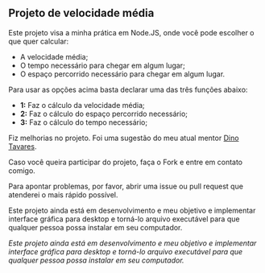 ## Projeto de velocidade média

Este projeto visa a minha prática em Node.JS, onde você pode escolher o que quer calcular:
- A velocidade média;
- O tempo necessário para chegar em algum lugar;
- O espaço percorrido necessário para chegar em algum lugar.

Para usar as opções acima basta declarar uma das três funções abaixo:
- **1:** Faz o cálculo da velocidade média;
- **2:** Faz o cálculo do espaço percorrido necessário;
- **3:** Faz o cálculo do tempo necessário;

Fiz melhorias no projeto. Foi uma sugestão do meu atual mentor [Dino Tavares](https://github.com/din00tavares-facily).

Caso você queira participar do projeto, faça o Fork e entre em contato comigo.

Para apontar problemas, por favor, abrir uma issue ou pull request que atenderei o mais rápido possível.

Este projeto ainda está em desenvolvimento e meu objetivo e implementar interface gráfica para desktop e torná-lo arquivo executável para que qualquer pessoa possa instalar em seu computador.

*Este projeto ainda está em desenvolvimento e meu objetivo e implementar interface gráfica para desktop e torná-lo arquivo executável para que qualquer pessoa possa instalar em seu computador.*
